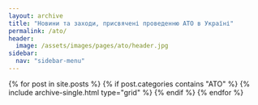 ```yaml
---
layout: archive
title: "Новини та заходи, присвячені проведенню АТО в Україні"
permalink: /ato/
header:
  image: /assets/images/pages/ato/header.jpg
sidebar:
  nav: "sidebar-menu"
---
```


<div class="grid__wrapper">
  {% for post in site.posts %}
    {% if post.categories contains "ATO" %}
      {% include archive-single.html type="grid" %}
    {% endif %}
  {% endfor %}
</div>
